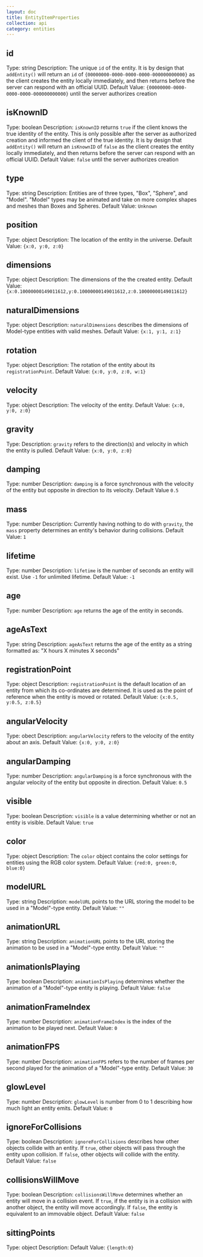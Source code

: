 ```yaml
---
layout: doc
title: EntityItemProperties
collection: api
category: entities
---
```


## id
Type: string
Description: The unique `id` of the entity. It is by design that `addEntity()` will return an `id` of `{00000000-0000-0000-0000-000000000000}` as the client creates the entity locally immediately, and then returns before the server can respond with an official UUID.
Default Value: `{00000000-0000-0000-0000-000000000000}` until the server authorizes creation

## isKnownID
Type: boolean
Description: `isKnownID` returns `true` if the client knows the true identity of the entity. This is only possible after the server as authorized creation and informed the client of the true identity. It is by design that `addEntity()` will return an `isKnownID` of `false` as the client creates the entity locally immediately, and then returns before the server can respond with an official UUID.
Default Value: `false` until the server authorizes creation

## type

Type: string
Description: Entities are of three types, "Box", "Sphere", and "Model". "Model" types may be animated and take on more complex shapes and meshes than Boxes and Spheres. 
Default Value: `Unknown`

## position

Type: object
Description: The location of the entity in the universe. 
Default Value: `{x:0, y:0, z:0}`

## dimensions

Type: object
Description: The dimensions of the the created entity. 
Default Value: `{x:0.10000000149011612,y:0.10000000149011612,z:0.10000000149011612}`

## naturalDimensions

Type: object
Description: `naturalDimensions` describes the dimensions of Model-type entities with valid meshes. 
Default Value: `{x:1, y:1, z:1}`

## rotation

Type: object
Description: The rotation of the entity about its `registrationPoint`.
Default Value: `{x:0, y:0, z:0, w:1}`

## velocity

Type: object
Description: The velocity of the entity. 
Default Value: `{x:0, y:0, z:0}`

## gravity

Type:
Description: `gravity` refers to the direction(s) and velocity in which the entity is pulled.
Default Value: `{x:0, y:0, z:0}`

## damping

Type: number
Description: `damping` is a force synchronous with the velocity of the entity but opposite in direction to its velocity. 
Default Value `0.5`

## mass

Type: number
Description: Currently having nothing to do with `gravity`, the `mass` property determines an entity's behavior during collisions. 
Default Value: `1`

## lifetime

Type: number
Description: `lifetime` is the number of seconds an entity will exist. Use `-1` for unlimited lifetime. 
Default Value: `-1`

## age

Type: number
Description: `age` returns the age of the entity in seconds.

## ageAsText

Type: string
Description: `ageAsText` returns the age of the entity as a string formatted as: "X hours X minutes X seconds"

## registrationPoint

Type: object
Description: `registrationPoint` is the default location of an entity from which its  co-ordinates are determined. It is used as the point of reference when the entity is moved or rotated.
Default Value: `{x:0.5, y:0.5, z:0.5}`

## angularVelocity

Type: obect
Description: `angularVelocity` refers to the velocity of the entity about an axis. 
Default Value: `{x:0, y:0, z:0}`

## angularDamping

Type: number
Description: `angularDamping` is a force synchronous with the angular velocity of the entity but opposite in direction.
Default Value: `0.5`

## visible

Type: boolean
Description: `visible` is a value determining whether or not an entity is visible. 
Default Value: `true`

## color

Type: object
Description: The `color` object contains the color settings for entities using the RGB color system. 
Default Value: `{red:0, green:0, blue:0}`

## modelURL

Type: string
Description: `modelURL` points to the URL storing the model to be used in a "Model"-type entity. 
Default Value: `""`

## animationURL

Type: string
Description: `animationURL` points to the URL storing the animation to be used in a "Model"-type entity. 
Default Value: `""`

## animationIsPlaying

Type: boolean
Description: `animationIsPlaying` determines whether the animation of a "Model"-type entity is playing. 
Default Value: `false`

## animationFrameIndex

Type: number
Description: `animationFrameIndex` is the index of the animation to be played next. 
Default Value: `0`

## animationFPS

Type: number
Description: `animationFPS` refers to the number of frames per second played for the animation of a "Model"-type entity. 
Default Value: `30`

## glowLevel

Type: number
Description: `glowLevel` is number from 0 to 1 describing how much light an entity emits.
Default Value: `0`

## ignoreForCollisions

Type: boolean
Description: `ignoreForCollisions` describes how other objects collide with an entity. If `true`, other objects will pass through the entity upon collision. If `false`, other objects will collide with the entity. 
Default Value: `false`

## collisionsWillMove

Type: boolean
Description: `collisionsWillMove` determines whether an entity will move in a collision event. If `true`, if the entity is in a collision with another object, the entity will move accordingly. If `false`, the entity is equivalent to an immovable object. 
Default Value: `false`

## sittingPoints

Type: object
Description:
Default Value: `{length:0}`
